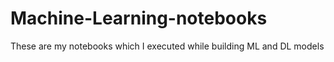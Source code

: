 # Machine-Learning-notebooks
These are my notebooks which I executed while building ML and DL models

